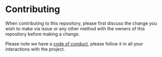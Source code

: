 # Contributing

When contributing to this repository, please first discuss the change you wish to make via issue or any other method with the owners of this repository before making a change. 

Please note we have a [code of conduct](CODE_OF_CONDUCT.md), please follow it in all your interactions with the project.